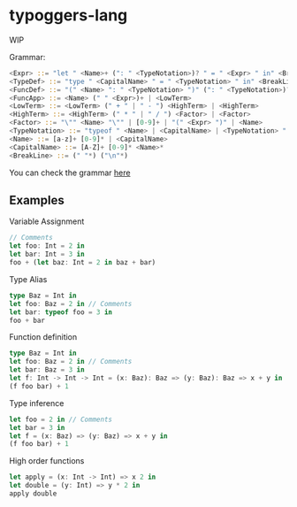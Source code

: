 # typoggers-lang

WIP

Grammar:

```rust
<Expr> ::= "let " <Name>+ (": " <TypeNotation>)? " = " <Expr> " in" <BreakLine> <Expr> | <TypeDef>
<TypeDef> ::= "type " <CapitalName> " = " <TypeNotation> " in" <BreakLine> <Expr> | <FuncDef>
<FuncDef> ::= "(" <Name> ": " <TypeNotation> ")" (": " <TypeNotation>)? " => " <Expr> | <FuncApp>
<FuncApp> ::= <Name> (" " <Expr>)+ | <LowTerm>
<LowTerm> ::= <LowTerm> (" + " | " - ") <HighTerm> | <HighTerm>
<HighTerm> ::= <HighTerm> (" * " | " / ") <Factor> | <Factor>
<Factor> ::= "\"" <Name> "\"" | [0-9]+ | "(" <Expr> ")" | <Name>
<TypeNotation> ::= "typeof " <Name> | <CapitalName> | <TypeNotation> " -> " <CapitalName>
<Name> ::= [a-z]+ [0-9]* | <CapitalName>
<CapitalName> ::= [A-Z]+ [0-9]* <Name>*
<BreakLine> ::= (" "*) ("\n"*)
```

You can check the grammar [here](https://bnfplayground.pauliankline.com/)

## Examples

Variable Assignment

```rust
// Comments
let foo: Int = 2 in
let bar: Int = 3 in
foo + (let baz: Int = 2 in baz + bar)
```

Type Alias

```rust
type Baz = Int in
let foo: Baz = 2 in // Comments
let bar: typeof foo = 3 in
foo + bar
```

Function definition

```rust
type Baz = Int in
let foo: Baz = 2 in // Comments
let bar: Baz = 3 in
let f: Int -> Int -> Int = (x: Baz): Baz => (y: Baz): Baz => x + y in
(f foo bar) + 1
```

Type inference

```rust
let foo = 2 in // Comments
let bar = 3 in
let f = (x: Baz) => (y: Baz) => x + y in
(f foo bar) + 1
```

High order functions

```rust
let apply = (x: Int -> Int) => x 2 in
let double = (y: Int) => y * 2 in
apply double
```
